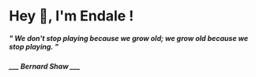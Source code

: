 <h1 title="head"> Hey 👋, I'm Endale !</h1>

**<h5><i>" We don't stop playing because we grow old; we grow old because we stop playing. "</i></h5>**

*<b>___ Bernard Shaw ___</b>*
